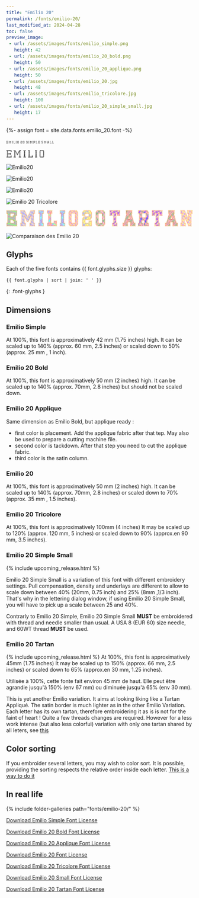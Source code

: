 ```yaml
---
title: "Emilio 20"
permalink: /fonts/emilio-20/
last_modified_at: 2024-04-28
toc: false
preview_image:
 - url: /assets/images/fonts/emilio_simple.png
   height: 42
 - url: /assets/images/fonts/emilio_20_bold.png
   height: 50
 - url: /assets/images/fonts/emilio_20_applique.png
   height: 50
 - url: /assets/images/fonts/emilio_20.jpg
   height: 48
 - url: /assets/images/fonts/emilio_tricolore.jpg
   height: 100
 - url: /assets/images/fonts/emilio_20_simple_small.jpg
   height: 17
---
```





{%- assign font = site.data.fonts.emilio_20.font -%}

<img 
     src="/assets/images/fonts/emilio_20_simple_small.jpg"
     alt="Emilio20" height="8">
     
<img 
     src="/assets/images/fonts/emilio_simple.png"
     alt="Emilio20" height="21">
 
<img 
     src="/assets/images/fonts/emilio_20_bold.png"
     alt="Emilio20" height="25">
 
<img 
     src="/assets/images/fonts/emilio_20_applique.png"
     alt="Emilio20" height="25">

<img 
     src="/assets/images/fonts/emilio_20.jpg"
     alt="Emilio20" height="24">
     
<img 
     src="/assets/images/fonts/emilio_tricolore.jpg"
     alt="Emilio 20 Tricolore" height="50">
   
<img 
     src="/assets/images/fonts/emilio_tartan.png"
     alt="Emilio 20 Tartan" height="45">

     
 <img 
     src="/assets/images/fonts/emilio_20_all_versions_english.png"
     alt="Comparaison des Emilio 20" >
     
## Glyphs

Each of the five fonts  contains  {{ font.glyphs.size }} glyphs:

```
{{ font.glyphs | sort | join: ' ' }}
```
{: .font-glyphs }

## Dimensions

###  Emilio Simple

At 100%, this font is approximatively  42 mm (1.75 inches) high.
It can be scaled up to  140% (approx. 60 mm, 2.5 inches)  or scaled down to 50% (approx. 25 mm , 1 inch).

### Emilio 20 Bold

At 100%, this font is approximatively  50 mm (2 inches) high.
It can be scaled up to  140% (approx. 70mm, 2.8 inches)  but should not be scaled down.

### Emilio 20 Applique

Same dimension as Emilio Bold, but applique ready :
* first color is placement. Add the applique fabric after that tep.  May also be used to prepare a cutting machine file.
* second color  is  tackdown. After  that step you need to cut the applique fabric.
* third color is the satin column.

###  Emilio 20

At 100%, this font is approximatively  50 mm (2 inches) high.
It can be scaled up to  140% (approx. 70mm, 2.8 inches)  or scaled  down to 70% (approx. 35 mm , 1.5 inches).

### Emilio 20 Tricolore

At 100%, this font is approximatively 100mm (4 inches)
It may be scaled  up to 120% (approx. 120 mm, 5 inches) or scaled down to 90% (approx.en 90 mm, 3.5 inches).

### Emilio 20 Simple Small

{% include upcoming_release.html %} 

Emilio 20 Simple Small is a variation of this font with different embroidery settings. Pull compensation, density and underlays are different to allow to scale down between 40% (20mm, 0.75 inch) and 25% (8mm ,1/3 inch). That's why in the lettering dialog window, if using Emilio 20 Simple Small, you will have to pick up a scale between 25 and 40%. 

Contrarly to Emilio 20 Simple, Emilio 20 Simple  Small  **MUST** be embroidered with thread and needle smaller than usual.
A USA 8 (EUR 60) size needle, and 60WT thread **MUST** be used.

### Emilio 20 Tartan

{% include upcoming_release.html %}
At 100%, this font is approximatively 45mm (1.75 inches)
It may be scaled  up to 150% (approx. 66 mm, 2.5 inches) or scaled down to 65% (approx.en 30 mm, 1.25 inches).

Utilisée à 100%, cette fonte fait environ  45 mm de haut.
Elle peut être agrandie jusqu'à 150% (env 67 mm) ou diminuée jusqu'à 65% (env 30 mm).


This is yet another Emilio variation. It aims at looking liking  like a Tartan Appliqué. The satin border is much lighter as in the other Emilio Variation. Each letter has its own tartan, therefore embroidering it as is is not for the faint of heart ! Quite a few threads changes are required. However for a less work intense (but also less colorful) variation with only one tartan shared by all leters, see  [this](https://inkstitch.org/tutorials/make_tartan_font_easier/) 


## Color sorting

If you embroider several letters, you may wish to color sort. It is possible, providing the sorting respects the relative order inside each letter. [This is a way to do it](https://inkstitch.org/en/docs/lettering/#color-sorting)

## In real life

{% include folder-galleries path="fonts/emilio-20/" %}

[Download Emilio Simple Font License](https://github.com/inkstitch/inkstitch/tree/main/fonts/emilio_20_simple/LICENSE)

[Download Emilio 20 Bold Font License](https://github.com/inkstitch/inkstitch/tree/main/fonts/emilio_20_bold/LICENSE)

[Download Emilio 20 Applique Font License](https://github.com/inkstitch/inkstitch/tree/main/fonts/emilio_20_applique/LICENSE)

[Download Emilio 20 Font License](https://github.com/inkstitch/inkstitch/tree/main/fonts/emilio_20/LICENSE)

[Download Emilio 20 Tricolore Font License](https://github.com/inkstitch/inkstitch/tree/main/fonts/emilio_20_tricolore/LICENSE)

[Download Emilio 20 Small Font License](https://github.com/inkstitch/inkstitch/tree/main/fonts/emilio_20_tricolore/LICENSE)


[Download Emilio 20 Tartan Font License](https://github.com/inkstitch/inkstitch/tree/main/fonts/emilio_20_tricolore/LICENSE)



